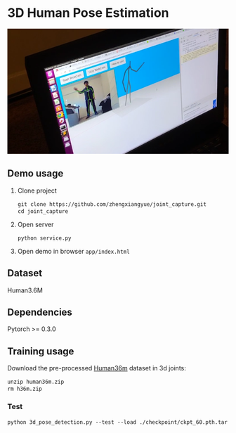 # 3D Human Pose Estimation

![Screen Shot 2018-11-19 at 12.32.37 AM](./static/1.png)

## Demo usage

1. Clone project

   ```
   git clone https://github.com/zhengxiangyue/joint_capture.git
   cd joint_capture
   ```

2. Open server

   ```
   python service.py
   ```

3. Open demo in browser `app/index.html`

## Dataset

Human3.6M
## Dependencies
Pytorch >= 0.3.0
## Training usage
Download the pre-processed [Human36m](https://drive.google.com/file/d/1IbVK2fXcr77JyI_ntyRV6OvoLwoMSq3a/view) dataset in 3d joints:

```
unzip human36m.zip
rm h36m.zip
```

### Test
`python 3d_pose_detection.py --test --load ./checkpoint/ckpt_60.pth.tar`





